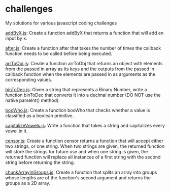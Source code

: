# challenges

My solutions for various javascript coding challenges


[addByX.js](https://github.com/fraisai/challenges/blob/main/addByX.js): Create a function addByX that returns a function that will add an input by x.  
  
[after.js](https://github.com/fraisai/challenges/blob/main/after.js): Create a function after that takes the number of times the callback function needs to be called before being executed. 
  
[arrToObj.js](https://github.com/fraisai/challenges/blob/main/arrToObj.js): Create a function arrToObj that returns an object with elements from the passed in array as its keys and the outputs from the passed in callback function when the elements are passed in as arguments as the corresponding values.  
  
[binToDec.js](https://github.com/fraisai/challenges/blob/main/binToDec.js): Given a string that represents a Binary Number, write a function binToDec that converts it into a decimal number (DO NOT use the native parseInt() method).  
  
[booWho.js](https://github.com/fraisai/challenges/blob/main/booWho.js): Create a function booWho that checks whether a value is classified as a boolean primitive.  
  
[capitalizeVowels.js](https://github.com/fraisai/challenges/blob/main/capitalizeVowels.js): Write a function that takes a string and capitalizes every vowel in it.  
  
[censor.js](https://github.com/fraisai/challenges/blob/main/censor.js): Create a function censor returns a function that will accept either two strings, or one string. When two strings are given, the returned function will store the strings for future use and when one string is given, the returned function will replace all instances of a first string with the second string before returning the string.  
  
[chunkArrayInGroups.js](https://github.com/fraisai/challenges/blob/main/chunkArrayInGroups.js): Create a function that splits an array into groups whose lengths are of the function's second argument and returns the groups as a 2D array.

